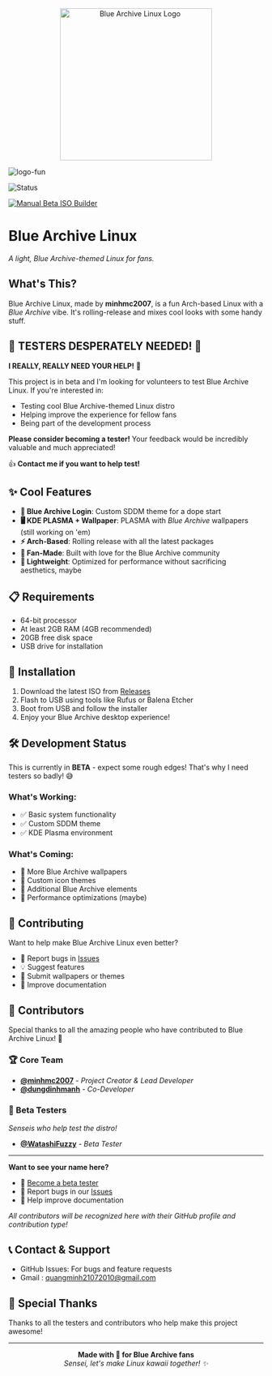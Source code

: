 <div align="center">
  <img src="/BlueArchiveLinux.png" alt="Blue Archive Linux Logo" width="300"/>
</div>

![logo-fun](logo.png)

![Status](https://img.shields.io/badge/Status-Beta-red)  

[![Manual Beta ISO Builder](https://github.com/minhmc2007/Blue-Archive-Linux/actions/workflows/beta.yml/badge.svg)](https://github.com/minhmc2007/Blue-Archive-Linux/actions/workflows/beta.yml)

# Blue Archive Linux

*A light, Blue Archive-themed Linux for fans.*

## What's This?

Blue Archive Linux, made by **minhmc2007**, is a fun Arch-based Linux with a *Blue Archive* vibe. It's rolling-release and mixes cool looks with some handy stuff.

## 🚨 TESTERS DESPERATELY NEEDED! 🚨

**I REALLY, REALLY NEED YOUR HELP!** 🙏

This project is in beta and I'm looking for volunteers to test Blue Archive Linux. If you're interested in:
- Testing cool Blue Archive-themed Linux distro
- Helping improve the experience for fellow fans
- Being part of the development process

**Please consider becoming a tester!** Your feedback would be incredibly valuable and much appreciated! 

👍 **Contact me if you want to help test!**

## ✨ Cool Features

- **💙 Blue Archive Login**: Custom SDDM theme for a dope start
- **🖥️ KDE PLASMA + Wallpaper**: PLASMA with *Blue Archive* wallpapers (still working on 'em)
- **⚡ Arch-Based**: Rolling release with all the latest packages
- **🎯 Fan-Made**: Built with love for the Blue Archive community
- **🚀 Lightweight**: Optimized for performance without sacrificing aesthetics, maybe

## 📋 Requirements

- 64-bit processor
- At least 2GB RAM (4GB recommended)
- 20GB free disk space
- USB drive for installation

## 🚀 Installation

1. Download the latest ISO from [Releases](https://github.com/minhmc2007/Blue-Archive-Linux/releases)
2. Flash to USB using tools like Rufus or Balena Etcher
3. Boot from USB and follow the installer
4. Enjoy your Blue Archive desktop experience!

## 🛠️ Development Status

This is currently in **BETA** - expect some rough edges! That's why I need testers so badly! 😅

### What's Working:
- ✅ Basic system functionality
- ✅ Custom SDDM theme
- ✅ KDE Plasma environment

### What's Coming:
- 🔄 More Blue Archive wallpapers
- 🔄 Custom icon themes
- 🔄 Additional Blue Archive elements
- 🔄 Performance optimizations (maybe)

## 🤝 Contributing

Want to help make Blue Archive Linux even better?
- 🐛 Report bugs in [Issues](https://github.com/minhmc2007/Blue-Archive-Linux/issues)
- 💡 Suggest features
- 🎨 Submit wallpapers or themes
- 📖 Improve documentation

## 👥 Contributors

Special thanks to all the amazing people who have contributed to Blue Archive Linux! 💙

### 🏆 Core Team
- **[@minhmc2007](https://github.com/minhmc2007)** - *Project Creator & Lead Developer*
- **[@dungdinhmanh](https://github.com/dungdinhmanh)** - *Co-Developer*

### 🧪 Beta Testers
*Senseis who help test the distro!*
- **[@WatashiFuzzy](https://github.com/WatashiFuzzy)** - *Beta Tester*

---

**Want to see your name here?** 
- 🧪 [Become a beta tester](#-testers-desperately-needed-)
- 🐛 Report bugs in our [Issues](https://github.com/minhmc2007/Blue-Archive-Linux/issues)
- 📖 Help improve documentation

*All contributors will be recognized here with their GitHub profile and contribution type!*

## 📞 Contact & Support

- GitHub Issues: For bugs and feature requests
- Gmail : quangminh21072010@gmail.com 

## 🙏 Special Thanks

Thanks to all the testers and contributors who help make this project awesome!

---

<div align="center">
  <strong>Made with 💙 for Blue Archive fans</strong>
  <br>
  <em>Sensei, let's make Linux kawaii together! ✨</em>
</div>
